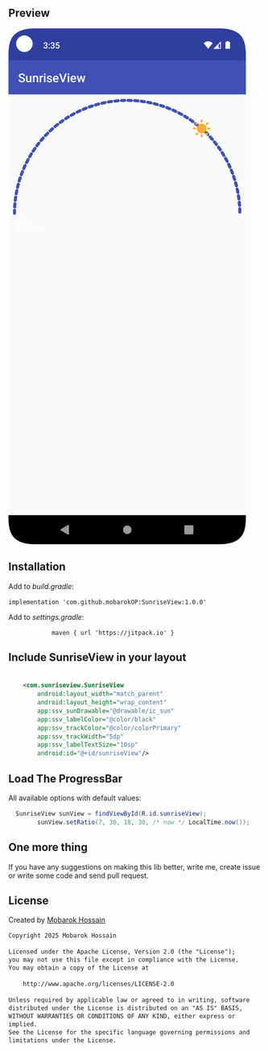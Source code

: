 ## Preview


![](https://raw.githubusercontent.com/mobarokOP/SunriseView/refs/heads/master/app/src/main/assets/img.png)


## Installation

Add to _build.gradle_:

```
implementation 'com.github.mobarokOP:SunriseView:1.0.0'
```

Add to _settings.gradle_:

``` Under ependencyResolutionManagement >> repositories
			maven { url 'https://jitpack.io' }
```


## Include SunriseView in your layout

``` xml

    <com.sunriseview.SunriseView
        android:layout_width="match_parent"
        android:layout_height="wrap_content"
        app:ssv_sunDrawable="@drawable/ic_sun"
        app:ssv_labelColor="@color/black"
        app:ssv_trackColor="@color/colorPrimary"
        app:ssv_trackWidth="5dp"
        app:ssv_labelTextSize="10sp"
        android:id="@+id/sunriseView"/>
```

## Load The ProgressBar

All available options with default values:
``` java
  SunriseView sunView = findViewById(R.id.sunriseView);
        sunView.setRatio(7, 30, 18, 30, /* now */ LocalTime.now());

```

## One more thing
If you have any suggestions on making this lib better, write me, create issue or write some code and send pull request.

## License

Created  by [Mobarok Hossain](http://mobarokop.github.io/)
```
Copyright 2025 Mobarok Hossain

Licensed under the Apache License, Version 2.0 (the "License");
you may not use this file except in compliance with the License.
You may obtain a copy of the License at

    http://www.apache.org/licenses/LICENSE-2.0

Unless required by applicable law or agreed to in writing, software
distributed under the License is distributed on an "AS IS" BASIS,
WITHOUT WARRANTIES OR CONDITIONS OF ANY KIND, either express or implied.
See the License for the specific language governing permissions and
limitations under the License.
```
